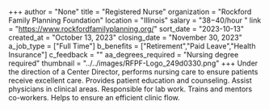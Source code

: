 +++
author = "None"
title = "Registered Nurse"
organization = "Rockford Family Planning Foundation"
location = "Illinois"
salary = "$38-$40/hour "
link = "https://www.rockfordfamilyplanning.org/"
sort_date = "2023-10-13"
created_at = "October 13, 2023"
closing_date = "November 30, 2023"
a_job_type = ["Full Time"]
b_benefits = ["Retirement","Paid Leave","Health Insurance"]
c_feedback = ""
aa_degrees_required = "Nursing degree required"
thumbnail = "../../images/RFPF-Logo_249d0330.png"
+++
Under the direction of a Center Director, performs nursing care to ensure patients receive excellent care. Provides patient education and counseling. Assist physicians in clinical areas. Responsible for lab work.  Trains and mentors co-workers. Helps to ensure an efficient clinic flow. 
